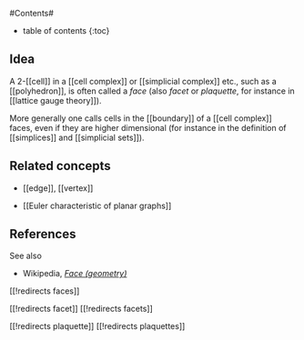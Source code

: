
#Contents#
* table of contents
{:toc}

## Idea

A 2-[[cell]] in a [[cell complex]] or [[simplicial complex]] etc., such as a [[polyhedron]], is often called a _face_ (also _facet_ or _plaquette_, for instance in [[lattice gauge theory]]).

More generally one calls cells in the [[boundary]] of a [[cell complex]] faces, even if they are higher dimensional (for instance in the definition of [[simplices]] and [[simplicial sets]]).

## Related concepts

* [[edge]], [[vertex]]

* [[Euler characteristic of planar graphs]]

## References

See also

* Wikipedia, _<a href="https://en.wikipedia.org/wiki/Face_(geometry)">Face (geometry)</a>_

[[!redirects faces]]

[[!redirects facet]]
[[!redirects facets]]

[[!redirects plaquette]]
[[!redirects plaquettes]]


